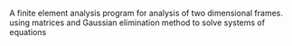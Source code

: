 A finite element analysis program for analysis of two dimensional frames. 
using matrices and Gaussian elimination method to solve systems of equations
